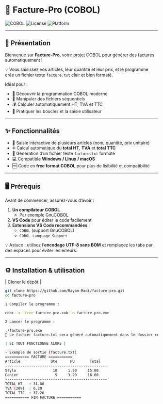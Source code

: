 # 🧾 Facture-Pro (COBOL)

![COBOL](https://img.shields.io/badge/Language-COBOL-blue?logo=COBOL&style=flat-square)
![License](https://img.shields.io/badge/License-MIT-green?style=flat-square)
![Platform](https://img.shields.io/badge/Platform-Windows%20|%20Linux%20|%20macOS-lightgrey?style=flat-square)

---

## 👋 Présentation

Bienvenue sur **Facture-Pro**, votre projet COBOL pour générer des factures automatiquement !  

💡 Vous saisissez vos articles, leur quantité et leur prix, et le programme crée un fichier texte `facture.txt` clair et bien formaté.  

Idéal pour :  
- 🌟 Découvrir la programmation COBOL moderne  
- 📄 Manipuler des fichiers séquentiels  
- 💰 Calculer automatiquement HT, TVA et TTC  
- 🔄 Pratiquer les boucles et la saisie utilisateur  

---

## ✨ Fonctionnalités

- 📝 Saisie interactive de plusieurs articles (nom, quantité, prix unitaire)  
- ➕ Calcul automatique du **total HT**, **TVA** et **total TTC**  
- 📂 Génération d’un fichier texte `facture.txt` formaté  
- 💻 Compatible **Windows / Linux / macOS**  
- 🆓 Code en **free format COBOL** pour plus de lisibilité et compatibilité  

---

## 🖥️ Prérequis

Avant de commencer, assurez-vous d’avoir :  

1. **Un compilateur COBOL**  
   - Par exemple [GnuCOBOL](https://superbol.eu/developers/windows/)  
2. **VS Code** pour éditer le code facilement  
3. **Extensions VS Code recommandées** :  
   - `COBOL` (support GnuCOBOL)  
   - `COBOL Language Support`  

💡 Astuce : utilisez l’**encodage UTF-8 sans BOM** et remplacez les tabs par des espaces pour éviter les erreurs.

---

## ⚙️ Installation & utilisation

 | Cloner le dépôt |
```bash
git clone https://github.com/Rayan-Madi/facture-pro.git
cd facture-pro

1 Compiler le programme :

cobc -x -free facture-pro.cob -o facture-pro.exe

2 Lancer le programme :

./facture-pro.exe
📂 Le fichier facture.txt sera généré automatiquement dans le dossier courant.

| SI TOUT FONCTIONNE ALORS | 

- Exemple de sortie (facture.txt)
=========== FACTURE ===========
Article              Qte      PU       Total
-----------------------------------------------
Stylo                 10     1.50     15.00
Cahier                 5     3.20     16.00
-----------------------------------------------
TOTAL HT   : 31.00
TVA (20%)  : 6.20
TOTAL TTC  : 37.20
=========== FIN FACTURE ===========
